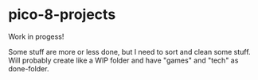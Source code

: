 # pico-8-projects

Work in progess!

Some stuff are more or less done, but I need to sort and clean some stuff.
Will probably create like a WIP folder and have "games" and "tech" as done-folder.

